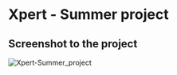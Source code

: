 # Xpert - Summer project

## Screenshot to the project 

![Xpert-Summer_project](https://user-images.githubusercontent.com/52893501/96742210-ee728d80-13c2-11eb-9959-455ce00395c4.png)

